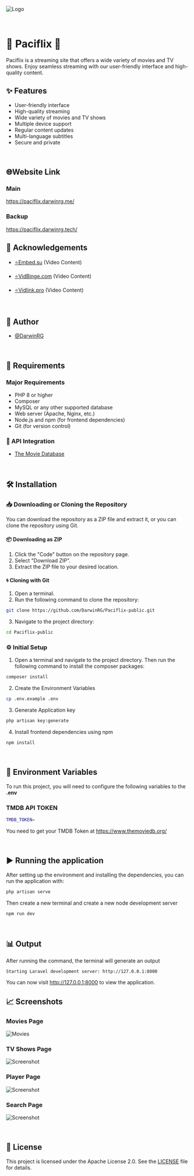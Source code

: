 ![Logo](public/logo.png)

&nbsp;

# 🌊 Paciflix 🍿

Paciflix is a streaming site that offers a wide variety of movies and TV shows. Enjoy seamless streaming with our user-friendly interface and high-quality content.

## ✨ Features

-   User-friendly interface
-   High-quality streaming
-   Wide variety of movies and TV shows
-   Multiple device support
-   Regular content updates
-   Multi-language subtitles
-   Secure and private

&nbsp;

## 🌐Website Link

### Main

https://paciflix.darwinrg.me/

### Backup

https://paciflix.darwinrg.tech/

## 🙏 Acknowledgements

-   [⭐Embed.su](https://embed.su/) (Video Content)
-   [⭐VidBinge.com](https://www.vidbinge.com/) (Video Content)
-   [⭐Vidlink.pro](https://vidlink.pro/) (Video Content)

    &nbsp;

## 🧑 Author

-   [@DarwinRG](https://github.com/DarwinRG)

&nbsp;

## 📒 Requirements

### Major Requirements

-   PHP 8 or higher
-   Composer
-   MySQL or any other supported database
-   Web server (Apache, Nginx, etc.)
-   Node.js and npm (for frontend dependencies)
-   Git (for version control)

### 🧩 API Integration

-   [The Movie Database](https://www.themoviedb.org/)

&nbsp;

## 🛠️ Installation

### 📥 Downloading or Cloning the Repository

You can download the repository as a ZIP file and extract it, or you can clone the repository using Git.

#### 📦 Downloading as ZIP

1. Click the "Code" button on the repository page.
2. Select "Download ZIP".
3. Extract the ZIP file to your desired location.

#### 🌀 Cloning with Git

1. Open a terminal.
2. Run the following command to clone the repository:

```sh
git clone https://github.com/DarwinRG/Paciflix-public.git
```

3. Navigate to the project directory:

```sh
cd Paciflix-public
```

### ⚙️ Initial Setup

1. Open a terminal and navigate to the project directory. Then run the following command to install the composer packages:

```sh
composer install
```

2. Create the Environment Variables

```sh
cp .env.example .env
```

3. Generate Application key

```sh
php artisan key:generate
```

4. Install frontend dependencies using npm

```sh
npm install
```

&nbsp;

## 🔧 Environment Variables

To run this project, you will need to configure the following variables to the **.env**

### TMDB API TOKEN

```sh
TMDB_TOKEN=
```

You need to get your TMDB Token at https://www.themoviedb.org/

&nbsp;

## ▶️ Running the application

After setting up the environment and installing the dependencies, you can run the application with:

```sh
php artisan serve
```

Then create a new terminal and create a new node development server

```sh
npm run dev
```

&nbsp;

## 📊 Output

After running the command, the terminal will generate an output

```
Starting Laravel development server: http://127.0.0.1:8000
```

You can now visit http://127.0.0.1:8000 to view the application.

## 📈 Screenshots

### Movies Page

![Movies](public/ss_movies.jpeg)

### TV Shows Page

![Screenshot](public/ss_tv.jpeg)

### Player Page

![Screenshot](public/ss_player.jpeg)

### Search Page

![Screenshot](public/ss_search.jpeg)

&nbsp;

## 📜 License

This project is licensed under the Apache License 2.0. See the [LICENSE](LICENSE) file for details.
